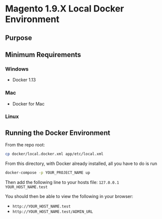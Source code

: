# Magento 1.9.X Local Docker Environment

## Purpose

## Minimum Requirements

### Windows
* Docker 1.13

### Mac
* Docker for Mac

### Linux

## Running the Docker Environment
From the repo root:

```bash
cp docker/local.docker.xml app/etc/local.xml
```

From this directory, with Docker already installed, all you have to do is run

```bash
docker-compose -p YOUR_PROJECT_NAME up 
```

Then add the following line to your hosts file: `127.0.0.1 YOUR_HOST_NAME.test`

You should then be able to view the following in your browser:

* `http://YOUR_HOST_NAME.test`
* `http://YOUR_HOST_NAME.test/ADMIN_URL`
